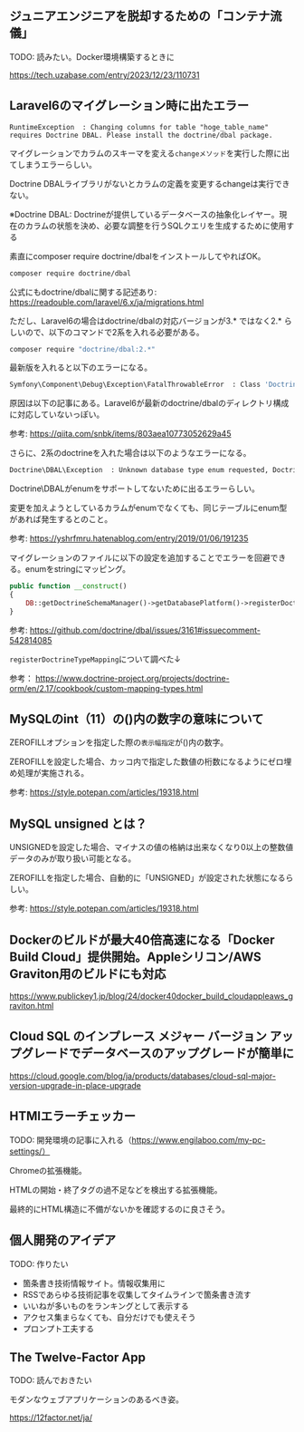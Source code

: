 ## ジュニアエンジニアを脱却するための「コンテナ流儀」

TODO: 読みたい。Docker環境構築するときに

https://tech.uzabase.com/entry/2023/12/23/110731

## Laravel6のマイグレーション時に出たエラー

`RuntimeException  : Changing columns for table "hoge_table_name" requires Doctrine DBAL. Please install the doctrine/dbal package.`

マイグレーションでカラムのスキーマを変える`changeメソッド`を実行した際に出てしまうエラーらしい。

Doctrine DBALライブラリがないとカラムの定義を変更するchangeは実行できない。

※Doctrine DBAL: Doctrineが提供しているデータベースの抽象化レイヤー。現在のカラムの状態を決め、必要な調整を行うSQLクエリを生成するために使用する

素直にcomposer require doctrine/dbalをインストールしてやればOK。

```zsh
composer require doctrine/dbal
```

公式にもdoctrine/dbalに関する記述あり: https://readouble.com/laravel/6.x/ja/migrations.html

ただし、Laravel6の場合はdoctrine/dbalの対応バージョンが3.* ではなく2.* らしいので、以下のコマンドで2系を入れる必要がある。

```zsh
composer require "doctrine/dbal:2.*"
```

最新版を入れると以下のエラーになる。

```zsh
Symfony\Component\Debug\Exception\FatalThrowableError  : Class 'Doctrine\DBAL\Driver\PDOMySql\Driver' not found
```

原因は以下の記事にある。Laravel6が最新のdoctrine/dbalのディレクトリ構成に対応していないっぽい。

参考: https://qiita.com/snbk/items/803aea10773052629a45

さらに、2系のdoctrineを入れた場合は以下のようなエラーになる。

```zsh
Doctrine\DBAL\Exception  : Unknown database type enum requested, Doctrine\DBAL\Platforms\MySQL57Platform may not support it.
```

Doctrine\DBALがenumをサポートしてないために出るエラーらしい。

変更を加えようとしているカラムがenumでなくても、同じテーブルにenum型があれば発生するとのこと。

参考: https://yshrfmru.hatenablog.com/entry/2019/01/06/191235

マイグレーションのファイルに以下の設定を追加することでエラーを回避できる。enumをstringにマッピング。

```php
public function __construct()
{
    DB::getDoctrineSchemaManager()->getDatabasePlatform()->registerDoctrineTypeMapping('enum', 'string');
}
```

参考: https://github.com/doctrine/dbal/issues/3161#issuecomment-542814085

`registerDoctrineTypeMapping`について調べた↓

参考： https://www.doctrine-project.org/projects/doctrine-orm/en/2.17/cookbook/custom-mapping-types.html

## MySQLのint（11）の()内の数字の意味について

ZEROFILLオプションを指定した際の`表示幅指定`が()内の数字。

ZEROFILLを設定した場合、カッコ内で指定した数値の桁数になるようにゼロ埋め処理が実施される。

参考: https://style.potepan.com/articles/19318.html

## MySQL unsigned とは？

UNSIGNEDを設定した場合、マイナスの値の格納は出来なくなり0以上の整数値データのみが取り扱い可能となる。

ZEROFILLを指定した場合、自動的に「UNSIGNED」が設定された状態になるらしい。

参考: https://style.potepan.com/articles/19318.html

## Dockerのビルドが最大40倍高速になる「Docker Build Cloud」提供開始。Appleシリコン/AWS Graviton用のビルドにも対応

https://www.publickey1.jp/blog/24/docker40docker_build_cloudappleaws_graviton.html

## Cloud SQL のインプレース メジャー バージョン アップグレードでデータベースのアップグレードが簡単に

https://cloud.google.com/blog/ja/products/databases/cloud-sql-major-version-upgrade-in-place-upgrade

## HTMlエラーチェッカー

TODO: 開発環境の記事に入れる（https://www.engilaboo.com/my-pc-settings/）

Chromeの拡張機能。

HTMLの開始・終了タグの過不足などを検出する拡張機能。

最終的にHTML構造に不備がないかを確認するのに良さそう。

## 個人開発のアイデア

TODO: 作りたい

- 箇条書き技術情報サイト。情報収集用に
- RSSであらゆる技術記事を収集してタイムラインで箇条書き流す
- いいねが多いものをランキングとして表示する
- アクセス集まらなくても、自分だけでも使えそう
- プロンプト工夫する

## The Twelve-Factor App

TODO: 読んでおきたい

モダンなウェブアプリケーションのあるべき姿。

https://12factor.net/ja/
